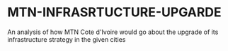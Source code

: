 # MTN-INFRASRTUCTURE-UPGARDE
An analysis of how MTN Cote d'Ivoire would go about the upgrade of its infrastructure strategy in the given cities
